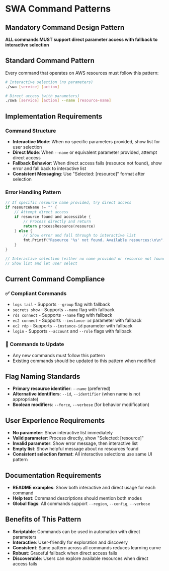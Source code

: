 # SWA Command Patterns

## Mandatory Command Design Pattern
**ALL commands MUST support direct parameter access with fallback to interactive selection**

## Standard Command Pattern
Every command that operates on AWS resources must follow this pattern:

```bash
# Interactive selection (no parameters)
./swa [service] [action]

# Direct access (with parameters)
./swa [service] [action] --name [resource-name]
```

## Implementation Requirements

### Command Structure
- **Interactive Mode**: When no specific parameters provided, show list for user selection
- **Direct Mode**: When `--name` or equivalent parameter provided, attempt direct access
- **Fallback Behavior**: When direct access fails (resource not found), show error and fall back to interactive list
- **Consistent Messaging**: Use "Selected: [resource]" format after selection

### Error Handling Pattern
```go
// If specific resource name provided, try direct access
if resourceName != "" {
    // Attempt direct access
    if resource found and accessible {
        // Process directly and return
        return processResource(resource)
    } else {
        // Show error and fall through to interactive list
        fmt.Printf("Resource '%s' not found. Available resources:\n\n", resourceName)
    }
}

// Interactive selection (either no name provided or resource not found)
// Show list and let user select
```

## Current Command Compliance

### ✅ Compliant Commands
- `logs tail` - Supports `--group` flag with fallback
- `secrets show` - Supports `--name` flag with fallback
- `rds connect` - Supports `--name` flag with fallback  
- `ec2 connect` - Supports `--instance-id` parameter with fallback
- `ec2 rdp` - Supports `--instance-id` parameter with fallback
- `login` - Supports `--account` and `--role` flags with fallback

### 🔄 Commands to Update
- Any new commands must follow this pattern
- Existing commands should be updated to this pattern when modified

## Flag Naming Standards
- **Primary resource identifier**: `--name` (preferred)
- **Alternative identifiers**: `--id`, `--identifier` (when name is not appropriate)
- **Boolean modifiers**: `--force`, `--verbose` (for behavior modification)

## User Experience Requirements
- **No parameter**: Show interactive list immediately
- **Valid parameter**: Process directly, show "Selected: [resource]" 
- **Invalid parameter**: Show error message, then interactive list
- **Empty list**: Show helpful message about no resources found
- **Consistent selection format**: All interactive selections use same UI pattern

## Documentation Requirements
- **README examples**: Show both interactive and direct usage for each command
- **Help text**: Command descriptions should mention both modes
- **Global flags**: All commands support `--region`, `--config`, `--verbose`

## Benefits of This Pattern
- **Scriptable**: Commands can be used in automation with direct parameters
- **Interactive**: User-friendly for exploration and discovery
- **Consistent**: Same pattern across all commands reduces learning curve
- **Robust**: Graceful fallback when direct access fails
- **Discoverable**: Users can explore available resources when direct access fails
